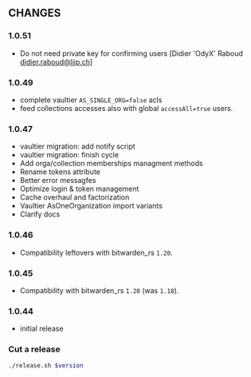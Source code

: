 ## CHANGES

### 1.0.51
- Do not need private key for confirming users
  [Didier 'OdyX' Raboud <didier.raboud@liip.ch>]
### 1.0.49
- complete vaultier `AS_SINGLE_ORG=false` acls
- feed collections accesses also with global `accessAll=true` users.

### 1.0.47
- vaultier migration: add notify script
- vaultier migration: finish cycle
- Add orga/collection memberships managment methods
- Rename tokens attribute
- Better error messagfes
- Optimize login & token management
- Cache overhaul and factorization
- Vaultier AsOneOrganization import variants
- Clarify docs

### 1.0.46
- Compatibility leftovers with bitwarden_rs `1.20`.

### 1.0.45
- Compatibility with bitwarden_rs `1.20` (was `1.18`).

### 1.0.44
- initial release


### Cut a release

```sh
./release.sh $version
```

